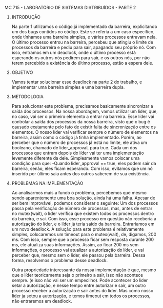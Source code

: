 MC 715 - LABORATÓRIO DE SISTEMAS DISTRIBUÍDOS - PARTE 2

1. INTRODUÇÃO

	Na parte 1 utilizamos o código já implementado da barreira, explicitando um dos bugs contidos no código. Este se referia a um caso específico, onde tínhamos uma barreira simples, e vários processos entravam nela.
	O último processo entrou na barreira, percebeu que atingiu o limite de processos da barreira e pediu para sair, apagando seu próprio nó. Com isso, entramos em um deadlock, onde o último processo está esperando os outros nós pedirem para sair, e os outros nós, por não terem percebido a existência do último processo, estão a espera dele.

2. OBJETIVO

	Vamos tentar solucionar esse deadlock na parte 2 do trabalho, e implementar uma barreira simples e uma barreira dupla.

3. METODOLOGIA

	Para solucionar este problema, precisamos basicamente sincronizar a saída dos processos.
	Na nossa abordagem, vamos utilizar um líder, que, no caso, vai ser o primeiro elemento a entrar na barreira.
	Esse líder vai controlar a saída dos processos da nossa barreira, visto que o bug é causado exatamente pelo fato de existir falta de sincronização entre os elementos. 
	O nosso líder vai verificar sempre o número de elementos na barreira, assim como o código já tinha implementado. Porém, ao perceber que o número de processos já está no limite, ele ativa um booleano, chamado de lider_approval, para true.
	Cada um dos processos que entram depois do líder vai ter uma implementação levemente diferente da dele. Simplesmente vamos colocar uma condição para que:
-Quando lider_approval == true, eles podem sair da barreira, senão, eles ficam esperando.
	Com isso, evitamos que um nó inserido por último saia antes dos outros saberem de sua existência.
	
4. PROBLEMAS NA IMPLEMENTAÇÃO

	Ao analisarmos mais a fundo o problema, percebemos que mesmo sendo aparentemente uma boa solução, ainda há uma falha.
	Apesar de ser bem improvável, podemos considerar o seguinte:
	Um dos processos passa pela verificação de número de processos, mas, antes de entrar no mutex(wait), o líder verifica que existem todos os processos dentro da barreira, e sai. Com isso, esse processo em questão não receberia a autorização do líder, e o líder já teria saído da barreira. Entraríamos em um novo deadlock.
	A solução para este problema é relativamente simples, colocaremos um timeout para o mutex(wait), de, digamos, 200 ms. Com isso, sempre que o processo ficar sem resposta durante 200 ms, ele atualiza suas informações. Assim, ao ficar 200 ms sem informações, o processo vai atualizar a autorização do líder, e vai perceber que, mesmo sem o líder, ele passou pela barreira.
	Dessa forma, resolvemos o problema desse deadlock.

	Outra propriedade interessante da nossa implementação é que, mesmo que o líder teoricamente seja o primeiro a sair, isso não acontece sempre. (e isso não vai ser um empecilho). Pode acontecer do líder setar a autorização, e nesse tempo entre autorizar e sair, um outro processo receber a autorização e sair antes do líder. Mas como nosso lider ja setou a autorização, e temos timeout em todos os processos, não entraremos em deadlock.
	
	
